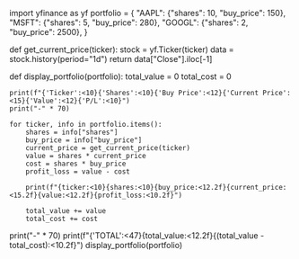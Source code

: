 import yfinance as yf
portfolio = {
    "AAPL": {"shares": 10, "buy_price": 150},
    "MSFT": {"shares": 5, "buy_price": 280},
    "GOOGL": {"shares": 2, "buy_price": 2500},
}

def get_current_price(ticker):
    stock = yf.Ticker(ticker)
    data = stock.history(period="1d")
    return data["Close"].iloc[-1]

def display_portfolio(portfolio):
    total_value = 0
    total_cost = 0

    print(f"{'Ticker':<10}{'Shares':<10}{'Buy Price':<12}{'Current Price':<15}{'Value':<12}{'P/L':<10}")
    print("-" * 70)

    for ticker, info in portfolio.items():
        shares = info["shares"]
        buy_price = info["buy_price"]
        current_price = get_current_price(ticker)
        value = shares * current_price
        cost = shares * buy_price
        profit_loss = value - cost

        print(f"{ticker:<10}{shares:<10}{buy_price:<12.2f}{current_price:<15.2f}{value:<12.2f}{profit_loss:<10.2f}")

        total_value += value
        total_cost += cost

   print("-" * 70)
    print(f"{'TOTAL':<47}{total_value:<12.2f}{(total_value - total_cost):<10.2f}")
display_portfolio(portfolio)
